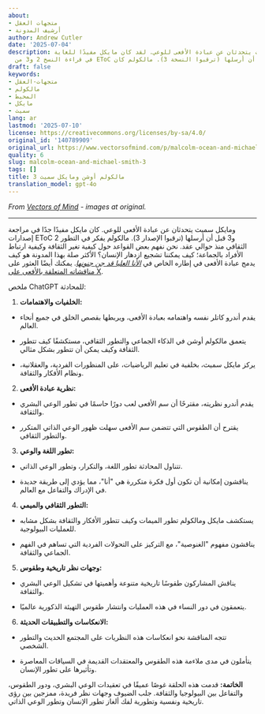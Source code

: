 ```yaml
---
about:
- متجهات العقل
- أرشيف المدونة
author: Andrew Cutler
date: '2025-07-04'
description: ومايكل سميث يتحدثان عن عبادة الأفعى للوعي. لقد كان مايكل مفيدًا للغاية
  في قراءة النسخ 2 و3 من EToC قبل أن أرسلها (ترقبوا النسخة 3). مالكولم كان...
draft: false
keywords:
- متجهات-العقل
- مالكولم
- المحيط
- مايكل
- سميث
lang: ar
lastmod: '2025-07-10'
license: https://creativecommons.org/licenses/by-sa/4.0/
original_id: '140789909'
original_url: https://www.vectorsofmind.com/p/malcolm-ocean-and-michael-smith-3
quality: 6
slug: malcolm-ocean-and-michael-smith-3
tags: []
title: مالكولم أوشن ومايكل سميث 3
translation_model: gpt-4o
---
```


*From [Vectors of Mind](https://www.vectorsofmind.com/p/malcolm-ocean-and-michael-smith-3) - images at original.*

---

ومايكل سميث يتحدثان عن عبادة الأفعى للوعي. كان مايكل مفيدًا جدًا في مراجعة إصدارات EToC 2 و3 قبل أن أرسلها (ترقبوا الإصدار 3). مالكولم يفكر في التطور الثقافي منذ حوالي عقد. نحن نفهم بعض القواعد حول كيفية تغير الثقافة وكيفية ارتباط الأفراد بالجماعة؛ كيف يمكننا تشجيع ازدهار الإنسان؟ الأكثر صلة بهذا المدونة هو كيف يدمج عبادة الأفعى في إطاره الخاص في _[الأنا العليا قد جن جنونها](https://malcolmocean.com/2023/07/superego-conflict-and-evolution/)_. يمكنك أيضًا العثور على [مناقشاته المتعلقة بالأفعى على X](https://twitter.com/search?q=%40malcolm_ocean%20vectorsofmind.com&src=typed_query).

ملخص ChatGPT للمحادثة:

1. **الخلفيات والاهتمامات:**

* يقدم أندرو كاتلر نفسه واهتمامه بعبادة الأفعى، ويربطها بقصص الخلق في جميع أنحاء العالم.

* يتعمق مالكولم أوشن في الذكاء الجماعي والتطور الثقافي، مستكشفًا كيف تتطور الثقافة وكيف يمكن أن تتطور بشكل مثالي.

* يركز مايكل سميث، بخلفية في تعليم الرياضيات، على المنظورات الفردية، والعقلانية، ونظام الأفكار والثقافة.

2. **نظرية عبادة الأفعى:**

* يقدم أندرو نظريته، مقترحًا أن سم الأفعى لعب دورًا حاسمًا في تطور الوعي البشري والثقافة.

* يقترح أن الطقوس التي تتضمن سم الأفعى سهلت ظهور الوعي الذاتي المتكرر والتطور الثقافي.

3. **تطور اللغة والوعي:**

* تتناول المحادثة تطور اللغة، والتكرار، وتطور الوعي الذاتي.

* يناقشون إمكانية أن تكون أول فكرة متكررة هي "أنا"، مما يؤدي إلى طريقة جديدة في الإدراك والتفاعل مع العالم.

4. **التطور الثقافي والميمي:**

* يستكشف مايكل ومالكولم تطور الميمات وكيف تتطور الأفكار والثقافة بشكل مشابه للعمليات البيولوجية.

* يناقشون مفهوم "الغنوصية"، مع التركيز على التحولات الفردية التي تساهم في الفهم الجماعي والثقافة.

5. **وجهات نظر تاريخية وطقوس:**

* يناقش المشاركون طقوسًا تاريخية متنوعة وأهميتها في تشكيل الوعي البشري والثقافة.

* يتعمقون في دور النساء في هذه العمليات وانتشار طقوس التهيئة الذكورية عالميًا.

6. **الانعكاسات والتطبيقات الحديثة:**

* تتجه المناقشة نحو انعكاسات هذه النظريات على المجتمع الحديث والتطور الشخصي.

* يتأملون في مدى ملاءمة هذه الطقوس والمعتقدات القديمة في السياقات المعاصرة وتأثيرها على تطور الإنسان.

**الخاتمة:** قدمت هذه الحلقة غوصًا عميقًا في تعقيدات الوعي البشري، ودور الطقوس، والتفاعل بين البيولوجيا والثقافة. جلب الضيوف وجهات نظر فريدة، ممزجين بين رؤى تاريخية ونفسية وتطورية لفك ألغاز تطور الإنسان وتطور الوعي الذاتي.